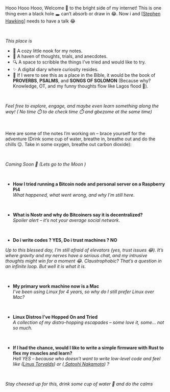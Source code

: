 
Hooo Hooo Hooo, Welcome 👋 to the bright side of my internet! This is one thing even a black hole 🕳️ can’t absorb or draw in 😂. Now i and [[Stephen Hawking](https://en.wikipedia.org/wiki/Stephen_Hawking)] needs to have a talk 😂

<br>

*This place is*

- 📝 A cozy little nook for my notes.
- 💭 A haven of thoughts, trials, and anecdotes.
- 🔍 A space to scribble the things I’ve tried and would like to try.
- ✨ A digital diary where curiosity resides.
- 📖 If I were to see this as a place in the Bible, it would be the book of **PROVERBS**, **PSALMS**, and **SONGS OF SOLOMON** (Because why? Knowledge,  OT, and my funny thoughts flow like Lagos flood 🌊).

<br>

*Feel free to explore, engage, and maybe even learn something along the way! ( No time ⏱️ to de check time ⏱️ and gbezome at the same time)*

<br>

Here are some of the notes I’m working on – brace yourself for the adventure (Drink some cup of water, breathe in, breathe out  and do the chills 😉. Take in some oxygen, breathe out carbon dioxide):

<br>

*Coming Soon 🚀 (Lets go to the Moon )*

<br>

- **How I tried running a Bitcoin node and personal server on a Raspberry Pi4**  
  *What happened, what went wrong, and why I’m still here*.

  <br>
  
- **What is Nostr and why do Bitcoiners say it is decentralized?**  
 *Spoiler alert – it’s not your average social network*.

 <br>

 - **Do i write codes ? YES, Do i trust machines ? NO**

 *Up to this blessed day, I’m still afraid of elevators (yes, trust issues 😂). It’s where gravity and my nerves have a serious chat, and my intrusive thoughts might win for a moment 😂. Claustrophobic? That’s a question in an infinite loop. But well it is what it is.*

 <br>

- **My primary work machine now is a Mac**  
  *I’ve been using Linux for 4 years, so why do I still prefer Linux over Mac?*

  <br>

- **Linux Distros I’ve Hopped On and Tried**  
  *A collection of my distro-hopping escapades – some love it, some… not so much.*

  <br>

- **If I had the chance, would I like to write a simple firmware with Rust to flex my muscles and learn?**  
  *Hell YES – because who doesn’t want to write low-level code and feel like  ([Linus Torvalds](https://en.wikipedia.org/wiki/Linus_Torvalds))  or ([ Satoshi Nakamoto](https://en.wikipedia.org/wiki/Satoshi_Nakamoto)) ?*

<br>

*Stay cheesed up for this, drink some cup of water 🚰 and do the calms*
